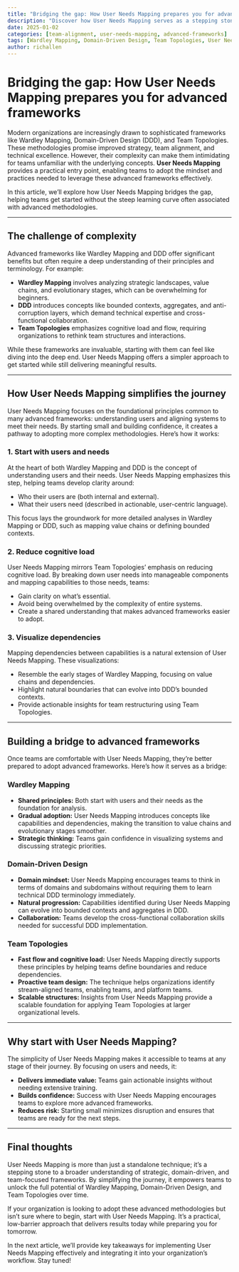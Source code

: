 ```yaml
---
title: "Bridging the gap: How User Needs Mapping prepares you for advanced frameworks"
description: "Discover how User Needs Mapping serves as a stepping stone to Wardley Mapping, Domain-Driven Design, and Team Topologies."
date: 2025-01-02
categories: [team-alignment, user-needs-mapping, advanced-frameworks]
tags: [Wardley Mapping, Domain-Driven Design, Team Topologies, User Needs Mapping, organizational design]
author: richallen
---
```


# Bridging the gap: How User Needs Mapping prepares you for advanced frameworks

Modern organizations are increasingly drawn to sophisticated frameworks like Wardley Mapping, Domain-Driven Design (DDD), and Team Topologies. These methodologies promise improved strategy, team alignment, and technical excellence. However, their complexity can make them intimidating for teams unfamiliar with the underlying concepts. **User Needs Mapping** provides a practical entry point, enabling teams to adopt the mindset and practices needed to leverage these advanced frameworks effectively.

In this article, we’ll explore how User Needs Mapping bridges the gap, helping teams get started without the steep learning curve often associated with advanced methodologies.

---

## The challenge of complexity

Advanced frameworks like Wardley Mapping and DDD offer significant benefits but often require a deep understanding of their principles and terminology. For example:
- **Wardley Mapping** involves analyzing strategic landscapes, value chains, and evolutionary stages, which can be overwhelming for beginners.
- **DDD** introduces concepts like bounded contexts, aggregates, and anti-corruption layers, which demand technical expertise and cross-functional collaboration.
- **Team Topologies** emphasizes cognitive load and flow, requiring organizations to rethink team structures and interactions.

While these frameworks are invaluable, starting with them can feel like diving into the deep end. User Needs Mapping offers a simpler approach to get started while still delivering meaningful results.

---

## How User Needs Mapping simplifies the journey

User Needs Mapping focuses on the foundational principles common to many advanced frameworks: understanding users and aligning systems to meet their needs. By starting small and building confidence, it creates a pathway to adopting more complex methodologies. Here’s how it works:

### 1. Start with users and needs

At the heart of both Wardley Mapping and DDD is the concept of understanding users and their needs. User Needs Mapping emphasizes this step, helping teams develop clarity around:
- Who their users are (both internal and external).
- What their users need (described in actionable, user-centric language).

This focus lays the groundwork for more detailed analyses in Wardley Mapping or DDD, such as mapping value chains or defining bounded contexts.

### 2. Reduce cognitive load

User Needs Mapping mirrors Team Topologies’ emphasis on reducing cognitive load. By breaking down user needs into manageable components and mapping capabilities to those needs, teams:
- Gain clarity on what’s essential.
- Avoid being overwhelmed by the complexity of entire systems.
- Create a shared understanding that makes advanced frameworks easier to adopt.

### 3. Visualize dependencies

Mapping dependencies between capabilities is a natural extension of User Needs Mapping. These visualizations:
- Resemble the early stages of Wardley Mapping, focusing on value chains and dependencies.
- Highlight natural boundaries that can evolve into DDD’s bounded contexts.
- Provide actionable insights for team restructuring using Team Topologies.

---

## Building a bridge to advanced frameworks

Once teams are comfortable with User Needs Mapping, they’re better prepared to adopt advanced frameworks. Here’s how it serves as a bridge:

### Wardley Mapping

- **Shared principles:** Both start with users and their needs as the foundation for analysis.
- **Gradual adoption:** User Needs Mapping introduces concepts like capabilities and dependencies, making the transition to value chains and evolutionary stages smoother.
- **Strategic thinking:** Teams gain confidence in visualizing systems and discussing strategic priorities.

### Domain-Driven Design

- **Domain mindset:** User Needs Mapping encourages teams to think in terms of domains and subdomains without requiring them to learn technical DDD terminology immediately.
- **Natural progression:** Capabilities identified during User Needs Mapping can evolve into bounded contexts and aggregates in DDD.
- **Collaboration:** Teams develop the cross-functional collaboration skills needed for successful DDD implementation.

### Team Topologies

- **Fast flow and cognitive load:** User Needs Mapping directly supports these principles by helping teams define boundaries and reduce dependencies.
- **Proactive team design:** The technique helps organizations identify stream-aligned teams, enabling teams, and platform teams.
- **Scalable structures:** Insights from User Needs Mapping provide a scalable foundation for applying Team Topologies at larger organizational levels.

---

## Why start with User Needs Mapping?

The simplicity of User Needs Mapping makes it accessible to teams at any stage of their journey. By focusing on users and needs, it:
- **Delivers immediate value:** Teams gain actionable insights without needing extensive training.
- **Builds confidence:** Success with User Needs Mapping encourages teams to explore more advanced frameworks.
- **Reduces risk:** Starting small minimizes disruption and ensures that teams are ready for the next steps.

---

## Final thoughts

User Needs Mapping is more than just a standalone technique; it’s a stepping stone to a broader understanding of strategic, domain-driven, and team-focused frameworks. By simplifying the journey, it empowers teams to unlock the full potential of Wardley Mapping, Domain-Driven Design, and Team Topologies over time.

If your organization is looking to adopt these advanced methodologies but isn’t sure where to begin, start with User Needs Mapping. It’s a practical, low-barrier approach that delivers results today while preparing you for tomorrow.

In the next article, we’ll provide key takeaways for implementing User Needs Mapping effectively and integrating it into your organization’s workflow. Stay tuned!

